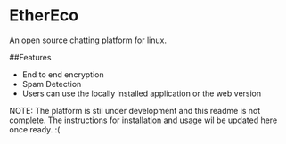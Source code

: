 # EtherEco

An open source chatting platform for linux.

##Features
  - End to end encryption
  - Spam Detection
  - Users can use the locally installed application or the web version

NOTE: The platform is stil under development and this readme is not complete. The instructions for installation and usage wil be updated here once ready. :(

